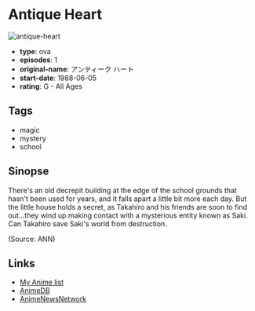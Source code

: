 # Antique Heart

![antique-heart](https://cdn.myanimelist.net/images/anime/7/56121.jpg)

-   **type**: ova
-   **episodes**: 1
-   **original-name**: アンティーク ハート
-   **start-date**: 1988-06-05
-   **rating**: G - All Ages

## Tags

-   magic
-   mystery
-   school

## Sinopse

There's an old decrepit building at the edge of the school grounds that hasn't been used for years, and it falls apart a little bit more each day. But the little house holds a secret, as Takahiro and his friends are soon to find out...they wind up making contact with a mysterious entity known as Saki. Can Takahiro save Saki's world from destruction.

(Source: ANN)

## Links

-   [My Anime list](https://myanimelist.net/anime/5926/Antique_Heart)
-   [AnimeDB](http://anidb.info/perl-bin/animedb.pl?show=anime&aid=2648)
-   [AnimeNewsNetwork](http://www.animenewsnetwork.com/encyclopedia/anime.php?id=814)
